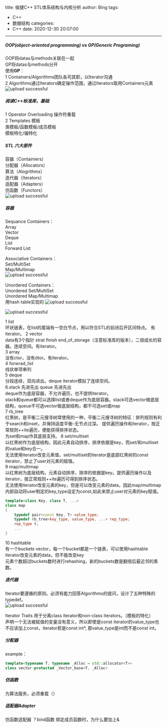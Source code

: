 title: 侯捷C++ STL体系结构与内核分析
author: Bing
tags:
  - C++
  - 数据结构
categories:
  - C++
date: 2020-12-30 20:07:00
---
##### OOP(object-oriented programming) vs GP(Generic Programing)  
OOP将datas与methods关联在一起  
GP将datas与methods分开  
使用**GP**：  
1 Containers/Algorithms团队各司其职，以Iterator沟通  
2 Algorithms通过Iterators确定操作范围，通过Iterators取用Containers元素  
![upload successful](/images/pasted-11.png)

##### 阅读C++标准库，基础  
1 Operator Overloading 操作符重载  
2 Templates 模板  
类模板/函数模板/成员模板  
模板特化/偏特化

##### STL 六大部件
容器（Containiers）  
分配器（Allocators）  
算法（Alogrithms）  
迭代器（Iterators）  
适配器（Adapters）  
仿函数（Functors）  
![upload successful](/images/pasted-8.png)  

##### 容器  
Sequance Containers：  
Array  
Vector  
Deque  
List  
Forward List  

Associative Containers：  
Set/MultiSet   
Map/Multimap    
![upload successful](/images/pasted-9.png)  

Unordered Containers：  
Unordered Set/MultiSet  
Unordered Map/Multimap  
用hash table实现的
![upload successful](/images/pasted-10.png) 

![upload successful](/images/pasted-12.png)

1 list  
环状链表，在list的尾端有一空白节点，用以符合STL的前闭后开区间特点。 有iterator。
2 vector  
data有3个指针 strat finish end_of_storage（注意标准库的版本），二倍成长的容器。连续空间。有iterator。  
3 array  
没有ctor，没有dtor。有iterator。  
4 forwrad_list  
线状单项串列  
5 deque  
分段连续，双向进出。deque iterator模拟了连续空间。  
6.stack 先进先出 queue 先进先出  
deque作为底层容器，不允许遍历，也不提供iterator。  
stack和queue都可以选择list或者deque作为底层容器。stack可选vector做底层结构，queue不可选vector做底层结构，都不可选set或map   
7 rb_tree  
红黑树，是平衡二元搜寻树常使用的一种，平衡二元搜寻树的特征：排列规则有利于search和inset，并保持适度平衡-无节点过深。 
提供遍历操作和iterator，按正常规则++ite遍历，便能获得排序状态。  
为set和map作其底层支持。
8 set/multiset  
以红黑树作为底层结构，因此元素自动排序，排序依据是key，而set/和multiset的value和key合一。  
无法使用iterator改变元素值，set/multiset的iterator是底部红黑树的const iterator，禁止了user对元素的赋值。  
9 map/multimap  
以红黑树为底层结构，元素自动排序，排序的依据是key。提供遍历操作以及iterator，按正常规则++ite遍历可得到排序状态。  
无法使用iterator改变元素的key，但是可以改变元素的data，因此map/multimap内部自动将user制定的key_type设定为const,如此来禁止user对元素的key赋值。
```c++
template<class Key, class T, ...>
class map
{
	typedef pair<const Key, T> value_type;
    typedef rb_tree<key_type, value_type, ...> rep_type;
    rep_type t;
    ...
}
```
10 hashtable  
有一个buckets vector，每一个bucket都是一个链表，可以使用hashtable iterator改变元素的data，但不能改变key  
元素个数超过buckets数时进行rehashing，新的buckets数是翻倍后最近邻的素数。
##### 迭代器  
Iterator要遵循的原则。必须有能力回答Algorithms的提问，设计了五种特殊的typedef。  
![upload successful](/images/pasted-13.png)

Iterator Traits 用于分离class iterator和non-class iterators。（模板的特化）  
声明一个无法被赋值的变量没有意义，所以即使是const iterator的value_type也不应该加上const，iterator若是const int*, 那value_type是int而不是const int。  


##### 分配器  
example：  
```c++  
template<typename T, typename _Alloc = std::allocator<T>>
class vector:protected _Vector_base<T, _Alloc>
```  

##### 仿函数  
为算法服务，必须重载（）  

##### 适配器Adapter  
仿函数适配器
？bind函数  绑定成员函数时，为什么要加上&